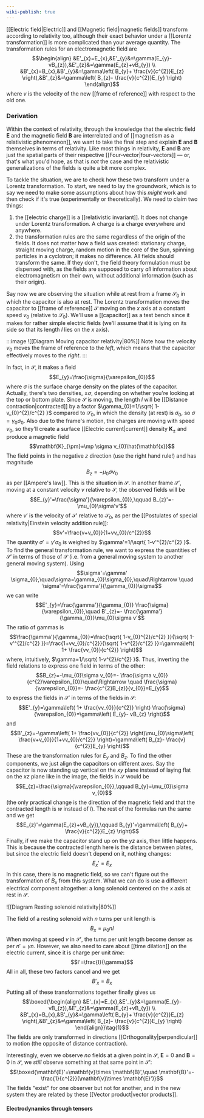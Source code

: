 ```yaml
---
wiki-publish: true
---
```

[[Electric field|Electric]] and [[Magnetic field|magnetic fields]] transform according to relativity too, although their exact behavior under a [[Lorentz transformation]] is more complicated than your average quantity. The transformation rules for an electromagnetic field are
$$\begin{align}
&E'_{x}=E_{x},&E'_{y}&=\gamma(E_{y}-vB_{z}),&E'_{z}&=\gamma(E_{z}+vB_{y}) \\
&B'_{x}=B_{x},&B'_{y}&=\gamma\left( B_{y}+ \frac{v}{c^{2}}E_{z} \right),&B'_{z}&=\gamma\left( B_{z}- \frac{v}{c^{2}}E_{y} \right)
\end{align}$$
where $v$ is the velocity of the new [[frame of reference]] with respect to the old one.
### Derivation
Within the context of relativity, through the knowledge that the electric field $\mathbf{E}$ and the magnetic field $\mathbf{B}$ are interrelated and of [[magnetism as a relativistic phenomenon]], we want to take the final step and explain $\mathbf{E}$ and $\mathbf{B}$ themselves in terms of relativity. Like most things in relativity, $\mathbf{E}$ and $\mathbf{B}$ are just the spatial parts of their respective [[Four-vector|four-vectors]] — or, that's what you'd hope, as that is *not* the case and the relativistic generalizations of the fields is quite a bit more complex.

To tackle the situation, we are to check how these two transform under a Lorentz transformation. To start, we need to lay the groundwork, which is to say we need to make some assumptions about how this *might* work and then check if it's true (experimentally or theoretically). We need to claim two things:
1. the [[electric charge]] is a [[relativistic invariant]]. It does not change under Lorentz transformation. A charge is a charge everywhere and anywhere.
2. the transformation rules are the same regardless of the origin of the fields. It does not matter how a field was created: stationary charge, straight moving charge, random motion in the core of the Sun, spinning particles in a cyclotron; it makes no difference. All fields should transform the same. If they don't, the field theory formulation must be dispensed with, as the fields are supposed to carry *all* information about electromagnetism on their own, without additional information (such as their origin).

Say now we are observing the situation while at rest from a frame $\mathcal{S}_{0}$ in which the capacitor is also at rest. The Lorentz transformation moves the capacitor to [[frame of reference]] $\mathcal{S}$ moving on the $x$ axis at a constant speed $v_{0}$ (relative to $\mathcal{S}_{0}$). We'll use a [[capacitor]] as a test bench since it makes for rather simple electric fields (we'll assume that it is lying on its side so that its length $l$ lies on the $x$ axis).

:::image
![[Diagram Moving capacitor relativity|80%]]
Note how the velocity $v_{0}$ moves the frame of reference to the *left*, which means that the capacitor effectively moves to the *right*.
:::

In fact, in $\mathcal{S}$, it makes a field
$$E_{y}=\frac{\sigma}{\varepsilon_{0}}$$
where $\sigma$ is the surface charge density on the plates of the capacitor. Actually, there's two densities, $\pm \sigma$, depending on whether you're looking at the top or bottom plate. Since $\mathcal{S}$ is moving, the length $l$ will be [[Distance contraction|contracted]] by a factor $\gamma_{0}=1/\sqrt{ 1-v_{0}^{2}/c^{2} }$ compared to $\mathcal{S}_{0}$, in which the density (at rest) is $\sigma_{0}$, so $\sigma=\gamma_{0}\sigma_{0}$. Also due to the frame's motion, the charges are moving with speed $v_{0}$, so they'll create a surface [[Electric current|current]] density $\mathbf{K}_{\pm}$ and produce a magnetic field
$$\mathbf{K}_{\pm}=\mp \sigma v_{0}\hat{\mathbf{x}}$$
The field points in the negative $z$ direction (use the right hand rule!) and has magnitude
$$B_{z}=-\mu_{0}\sigma v_{0}$$
as per [[Ampere's law]]. This is the situation in $\mathcal{S}$. In another frame $\mathcal{S}'$, moving at a constant velocity $v$ relative to $\mathcal{S}$, the observed fields will be
$$E_{y}'=\frac{\sigma'}{\varepsilon_{0}},\qquad B_{z}'=-\mu_{0}\sigma'v'$$
where $v'$ is the velocity of $\mathcal{S}'$ relative to $\mathcal{S}_{0}$, as per the [[Postulates of special relativity|Einstein velocity addition rule]]:
$$v'=\frac{v+v_{0}}{1+vv_{0}/c^{2}}$$
The quantity $\sigma'=\gamma'\sigma_{0}$ is weighed by $\gamma'=1/\sqrt{ 1-v'^{2}/c^{2} }$. To find the general transformation rule, we want to express the quantities of $\mathcal{S}'$ in terms of those of $\mathcal{S}$ (i.e. from a general moving system to another general moving system). Using
$$\sigma'=\gamma' \sigma_{0},\quad\sigma=\gamma_{0}\sigma_{0},\quad\Rightarrow \quad \sigma'=\frac{\gamma'}{\gamma_{0}}\sigma$$
we can write
$$E'_{y}=\frac{\gamma'}{\gamma_{0}} \frac{\sigma}{\varepsilon_{0}},\quad B'_{z}=- \frac{\gamma'}{\gamma_{0}}\mu_{0}\sigma v'$$
The ratio of gammas is
$$\frac{\gamma'}{\gamma_{0}}=\frac{\sqrt{ 1-v_{0}^{2}/c^{2} }}{\sqrt{ 1-v'^{2}/c^{2} }}=\frac{1+vv_{0}/c^{2}}{\sqrt{ 1-v^{2}/c^{2} }}=\gamma\left( 1+ \frac{vv_{0}}{c^{2}} \right)$$
where, intuitively, $\gamma=1/\sqrt{ 1-v^{2}/c^{2} }$. Thus, inverting the field relations to express one field in terms of the other:
$$B_{z}=-\mu_{0}\sigma v_{0}=- \frac{\sigma v_{0}}{c^{2}\varepsilon_{0}}\quad\Rightarrow \quad \frac{\sigma}{\varepsilon_{0}}=- \frac{c^{2}B_{z}}{v_{0}}=E_{y}$$
to express the fields in $\mathcal{S}'$ in terms of the fields in $\mathcal{S}$:
$$E'_{y}=\gamma\left( 1+ \frac{vv_{0}}{c^{2}} \right) \frac{\sigma}{\varepsilon_{0}}=\gamma\left( E_{y}- vB_{z} \right)$$
and
$$B'_{z}=-\gamma\left( 1+ \frac{vv_{0}}{c^{2}} \right)\mu_{0}\sigma\left( \frac{v+v_{0}}{1+vv_{0}/c^{2}} \right)=\gamma\left( B_{z}- \frac{v}{c^{2}}E_{y} \right)$$
These are the transformation rules for $E_{y}$ and $B_{z}$. To find the other components, we just align the capacitors on different axes. Say the capacitor is now standing up vertical on the $xy$ plane instead of laying flat on the $xz$ plane like in the image, the fields in $\mathcal{S}$ would be
$$E_{z}=\frac{\sigma}{\varepsilon_{0}},\qquad B_{y}=\mu_{0}\sigma v_{0}$$
(the only practical change is the direction of the magnetic field and that the contracted length is $w$ instead of $l$). The rest of the formulas run the same and we get
$$E_{z}'=\gamma(E_{z}+vB_{y}),\qquad B_{y}'=\gamma\left( B_{y}+ \frac{v}{c^{2}}E_{z} \right)$$
Finally, if we make the capacitor stand up on the $yz$ axis, then little happens. This is because the contracted length here is the distance between plates, but since the electric field doesn't depend on it, nothing changes:
$$E_{x}'=E_{x}$$
In this case, there is no magnetic field, so we can't figure out the transformation of $B_{x}$ from this system. What we can do is use a different electrical component altogether: a long solenoid centered on the $x$ axis at rest in $\mathcal{S}$.

![[Diagram Resting solenoid relativity|80%]]


The field of a resting solenoid with $n$ turns per unit length is
$$B_{x}=\mu_{0}nI$$
When moving at speed $v$ in $\mathcal{S}'$, the turns per unit length become denser as per $n'=\gamma n$. However, we also need to care about [[time dilation]] on the electric current, since it is charge per unit *time*:
$$I'=\frac{I}{\gamma}$$
All in all, these two factors cancel and we get
$$B'_{x}=B_{x}$$
Putting all of these transformations together finally gives us
$$\boxed{\begin{align}
&E'_{x}=E_{x},&E'_{y}&=\gamma(E_{y}-vB_{z}),&E'_{z}&=\gamma(E_{z}+vB_{y}) \\
&B'_{x}=B_{x},&B'_{y}&=\gamma\left( B_{y}+ \frac{v}{c^{2}}E_{z} \right),&B'_{z}&=\gamma\left( B_{z}- \frac{v}{c^{2}}E_{y} \right)
\end{align}}\tag{1}$$
The fields are only transformed in directions [[Orthogonality|perpendicular]] to motion (the opposite of distance contraction).

Interestingly, even we observe *no* fields at a given point in $\mathcal{S}$, $\mathbf{E}=0$ and $\mathbf{B}=0$ in $\mathcal{S}$, we *still* observe something at that same point in $\mathcal{S}'$:
$$\boxed{\mathbf{E}'=\mathbf{v}\times \mathbf{B}',\quad \mathbf{B}'=- \frac{1}{c^{2}}(\mathbf{v}\times \mathbf{E}')}$$
The fields "exist" for one observer but not for another, and in the new system they are related by these [[Vector product|vector products]].

#### Electrodynamics through tensors


[^1]: Quantum physics notwithstanding.

[^2]: Again, quantum physics notwithstanding.
